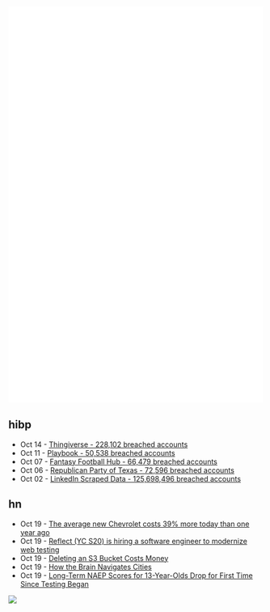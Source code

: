![Metrics](https://raw.githubusercontent.com/phixion/phixion/master/metrics.svg)

## hibp

<!--
for https://github.com/phixion/phixion/blob/main/.github/workflows/feeds.yml
-->
<!--START_SECTION:haveibeenpwnd-->
- Oct 14 - [Thingiverse - 228,102 breached accounts](https://haveibeenpwned.com/PwnedWebsites#Thingiverse)
- Oct 11 - [Playbook - 50,538 breached accounts](https://haveibeenpwned.com/PwnedWebsites#Playbook)
- Oct 07 - [Fantasy Football Hub - 66,479 breached accounts](https://haveibeenpwned.com/PwnedWebsites#FantasyFootballHub)
- Oct 06 - [Republican Party of Texas - 72,596 breached accounts](https://haveibeenpwned.com/PwnedWebsites#RepublicanPartyOfTexas)
- Oct 02 - [LinkedIn Scraped Data - 125,698,496 breached accounts](https://haveibeenpwned.com/PwnedWebsites#LinkedInScrape)
<!--END_SECTION:haveibeenpwnd-->

## hn

<!--
for https://github.com/phixion/phixion/blob/main/.github/workflows/feeds.yml
-->
<!--START_SECTION:hn-->
- Oct 19 - [The average new Chevrolet costs 39% more today than one year ago](https://joinyaa.com/guides/which-brands-prices-have-increased-the-most-least-in-2021/)
- Oct 19 - [Reflect (YC S20) is hiring a software engineer to modernize web testing](https://www.workatastartup.com/jobs/46431)
- Oct 19 - [Deleting an S3 Bucket Costs Money](https://cloudcasts.io/article/deleting-an-s3-bucket-costs-money)
- Oct 19 - [How the Brain Navigates Cities](https://news.mit.edu/2021/how-brain-navigates-cities-1018)
- Oct 19 - [Long-Term NAEP Scores for 13-Year-Olds Drop for First Time Since Testing Began](https://www.the74million.org/article/naep-long-term-unprecedented-performance-drop-american-13-year-olds/)
<!--END_SECTION:hn-->

<!--
for https://yhype.me
-->
![](https://hit.yhype.me/github/profile?user_id=13013670)
